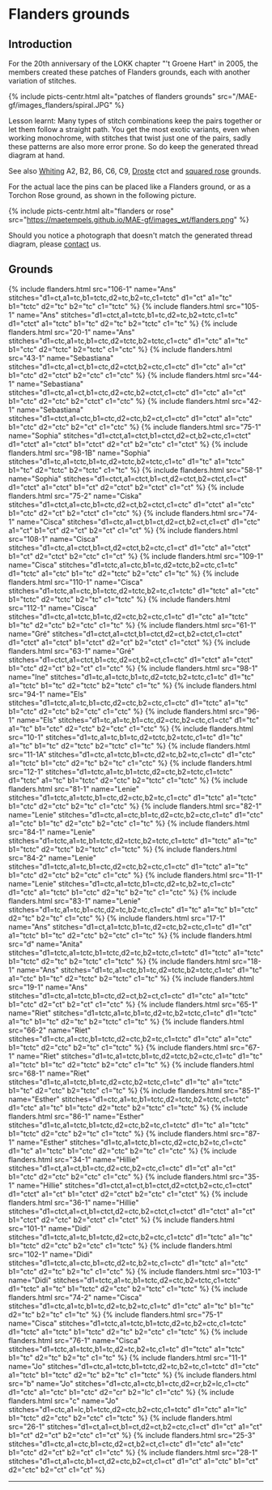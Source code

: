 # Flanders grounds

## Introduction

For the 20th anniversary of the LOKK chapter "'t Groene Hart" in 2005, the members
created these patches of Flanders grounds, each with another variation of stitches.

{% include picts-centr.html alt="patches of flanders grounds" src="/MAE-gf/images_flanders/spiral.JPG" %}

Lesson learnt: Many types of stitch combinations keep the pairs together or let them follow a straight path.
You get the most exotic variants, even when working monochrome, with stitches that twist just one of the pairs,
sadly these patterns are also more error prone. So do keep the generated thread diagram at hand. 

See also [Whiting] A2, B2, B6, C6, C9, [Droste] ctct and [squared rose] grounds.

[Whiting]: https://d-bl.github.io/GroundForge/help/Whiting-Index
[Droste]: https://d-bl.github.io/GroundForge/help/Droste-effect#stitches
[squared rose]: https://maetempels.github.io/MAE-gf/docs/misca#rose-ground-in-a-square

For the actual lace the pins can be placed like a Flanders ground, or as a Torchon Rose ground, as shown in the following picture.

{% include picts-centr.html
     alt="flanders or rose"
     src="https://maetempels.github.io/MAE-gf/images_wt/flanders.png"
%}   

Should you notice a photograph that doesn't match the generated thread diagram, please [contact](about-us#write-us) us.

## Grounds
{% include flanders.html src="106-1" name="Ans" stitches="d1=ct,a1=tc,b1=tctc,d2=tc,b2=tc,c1=tctc" d1="ct" a1="tc" b1="tctc" d2="tc" b2="tc" c1="tctc" %}
{% include flanders.html src="105-1" name="Ans" stitches="d1=ctct,a1=tctc,b1=tc,d2=tc,b2=tctc,c1=tc" d1="ctct" a1="tctc" b1="tc" d2="tc" b2="tctc" c1="tc" %}
{% include flanders.html src="20-1" name="Ans" stitches="d1=ctc,a1=tc,b1=ctc,d2=tctc,b2=tctc,c1=ctc" d1="ctc" a1="tc" b1="ctc" d2="tctc" b2="tctc" c1="ctc" %}
{% include flanders.html src="43-1" name="Sebastiana" stitches="d1=ctc,a1=ct,b1=ctc,d2=ctct,b2=ctc,c1=ctc" d1="ctc" a1="ct" b1="ctc" d2="ctct" b2="ctc" c1="ctc" %}
{% include flanders.html src="44-1" name="Sebastiana" stitches="d1=ctc,a1=ct,b1=ctc,d2=ctc,b2=ctct,c1=ctc" d1="ctc" a1="ct" b1="ctc" d2="ctc" b2="ctct" c1="ctc" %}
{% include flanders.html src="42-1" name="Sebastiana" stitches="d1=ctct,a1=ctc,b1=ctc,d2=ctc,b2=ct,c1=ctc" d1="ctct" a1="ctc" b1="ctc" d2="ctc" b2="ct" c1="ctc" %}
{% include flanders.html src="75-1" name="Sophia" stitches="d1=ctct,a1=ctct,b1=ctct,d2=ct,b2=ctc,c1=ctct" d1="ctct" a1="ctct" b1="ctct" d2="ct" b2="ctc" c1="ctct" %}
{% include flanders.html src="98-1B" name="Sophia" stitches="d1=tc,a1=tctc,b1=tc,d2=tctc,b2=tctc,c1=tc" d1="tc" a1="tctc" b1="tc" d2="tctc" b2="tctc" c1="tc" %}
{% include flanders.html src="58-1" name="Sophia" stitches="d1=ctct,a1=ctct,b1=ct,d2=ctct,b2=ctct,c1=ct" d1="ctct" a1="ctct" b1="ct" d2="ctct" b2="ctct" c1="ct" %}
{% include flanders.html src="75-2" name="Ciska" stitches="d1=ctct,a1=ctc,b1=ctc,d2=ct,b2=ctct,c1=ctc" d1="ctct" a1="ctc" b1="ctc" d2="ct" b2="ctct" c1="ctc" %}
{% include flanders.html src="74-1" name="Cisca" stitches="d1=ctc,a1=ct,b1=ct,d2=ct,b2=ct,c1=ct" d1="ctc" a1="ct" b1="ct" d2="ct" b2="ct" c1="ct" %}
{% include flanders.html src="108-1" name="Cisca" stitches="d1=ctc,a1=ctct,b1=ct,d2=ctct,b2=ctc,c1=ct" d1="ctc" a1="ctct" b1="ct" d2="ctct" b2="ctc" c1="ct" %}
{% include flanders.html src="109-1" name="Cisca" stitches="d1=tctc,a1=ctc,b1=tc,d2=tctc,b2=ctc,c1=tc" d1="tctc" a1="ctc" b1="tc" d2="tctc" b2="ctc" c1="tc" %}
{% include flanders.html src="110-1" name="Cisca" stitches="d1=tctc,a1=ctc,b1=tctc,d2=tctc,b2=tc,c1=tctc" d1="tctc" a1="ctc" b1="tctc" d2="tctc" b2="tc" c1="tctc" %}
{% include flanders.html src="112-1" name="Cisca" stitches="d1=ctc,a1=tctc,b1=tc,d2=ctc,b2=ctc,c1=tc" d1="ctc" a1="tctc" b1="tc" d2="ctc" b2="ctc" c1="tc" %}
{% include flanders.html src="61-1" name="Gr&eacute;" stitches="d1=ctct,a1=ctct,b1=ctct,d2=ct,b2=ctct,c1=ctct" d1="ctct" a1="ctct" b1="ctct" d2="ct" b2="ctct" c1="ctct" %}
{% include flanders.html src="63-1" name="Gr&eacute;" stitches="d1=ctct,a1=ctct,b1=ctc,d2=ct,b2=ct,c1=ctc" d1="ctct" a1="ctct" b1="ctc" d2="ct" b2="ct" c1="ctc" %}
{% include flanders.html src="98-1" name="Ine" stitches="d1=tc,a1=tctc,b1=tc,d2=tctc,b2=tctc,c1=tc" d1="tc" a1="tctc" b1="tc" d2="tctc" b2="tctc" c1="tc" %}
{% include flanders.html src="94-1" name="Els" stitches="d1=tctc,a1=tc,b1=ctc,d2=ctc,b2=ctc,c1=ctc" d1="tctc" a1="tc" b1="ctc" d2="ctc" b2="ctc" c1="ctc" %}
{% include flanders.html src="96-1" name="Els" stitches="d1=tc,a1=tc,b1=ctc,d2=ctc,b2=ctc,c1=ctc" d1="tc" a1="tc" b1="ctc" d2="ctc" b2="ctc" c1="ctc" %}
{% include flanders.html src="10-1" stitches="d1=tc,a1=tc,b1=tc,d2=tctc,b2=tctc,c1=tc" d1="tc" a1="tc" b1="tc" d2="tctc" b2="tctc" c1="tc" %}
{% include flanders.html src="11-1A" stitches="d1=ctc,a1=tctc,b1=ctc,d2=tc,b2=tc,c1=ctc" d1="ctc" a1="tctc" b1="ctc" d2="tc" b2="tc" c1="ctc" %}
{% include flanders.html src="12-1" stitches="d1=tctc,a1=tc,b1=tctc,d2=ctc,b2=tctc,c1=tctc" d1="tctc" a1="tc" b1="tctc" d2="ctc" b2="tctc" c1="tctc" %}
{% include flanders.html src="81-1" name="Lenie" stitches="d1=tctc,a1=tctc,b1=ctc,d2=ctc,b2=tc,c1=ctc" d1="tctc" a1="tctc" b1="ctc" d2="ctc" b2="tc" c1="ctc" %}
{% include flanders.html src="82-1" name="Lenie" stitches="d1=ctc,a1=ctc,b1=tc,d2=ctc,b2=ctc,c1=tc" d1="ctc" a1="ctc" b1="tc" d2="ctc" b2="ctc" c1="tc" %}
{% include flanders.html src="84-1" name="Lenie" stitches="d1=tctc,a1=tc,b1=tctc,d2=tctc,b2=tctc,c1=tctc" d1="tctc" a1="tc" b1="tctc" d2="tctc" b2="tctc" c1="tctc" %}
{% include flanders.html src="84-2" name="Lenie" stitches="d1=tctc,a1=tc,b1=ctc,d2=ctc,b2=ctc,c1=ctc" d1="tctc" a1="tc" b1="ctc" d2="ctc" b2="ctc" c1="ctc" %}
{% include flanders.html src="11-1" name="Lenie" stitches="d1=ctc,a1=tctc,b1=ctc,d2=tc,b2=tc,c1=ctc" d1="ctc" a1="tctc" b1="ctc" d2="tc" b2="tc" c1="ctc" %}
{% include flanders.html src="83-1" name="Lenie" stitches="d1=tc,a1=tc,b1=ctc,d2=tc,b2=tc,c1=ctc" d1="tc" a1="tc" b1="ctc" d2="tc" b2="tc" c1="ctc" %}
{% include flanders.html src="17-1" name="Ans" stitches="d1=ct,a1=tctc,b1=tc,d2=ctc,b2=ctc,c1=tc" d1="ct" a1="tctc" b1="tc" d2="ctc" b2="ctc" c1="tc" %}
{% include flanders.html src="d" name="Anita" stitches="d1=tctc,a1=tctc,b1=tctc,d2=tc,b2=tctc,c1=tctc" d1="tctc" a1="tctc" b1="tctc" d2="tc" b2="tctc" c1="tctc" %}
{% include flanders.html src="18-1" name="Ans" stitches="d1=tc,a1=ctc,b1=tc,d2=tctc,b2=tctc,c1=tc" d1="tc" a1="ctc" b1="tc" d2="tctc" b2="tctc" c1="tc" %}
{% include flanders.html src="19-1" name="Ans" stitches="d1=ctc,a1=tctc,b1=ctc,d2=ct,b2=ct,c1=ctc" d1="ctc" a1="tctc" b1="ctc" d2="ct" b2="ct" c1="ctc" %}
{% include flanders.html src="65-1" name="Riet" stitches="d1=tctc,a1=tc,b1=tc,d2=tc,b2=tctc,c1=tc" d1="tctc" a1="tc" b1="tc" d2="tc" b2="tctc" c1="tc" %}
{% include flanders.html src="66-2" name="Riet" stitches="d1=ctc,a1=ctc,b1=tctc,d2=ctc,b2=tc,c1=tctc" d1="ctc" a1="ctc" b1="tctc" d2="ctc" b2="tc" c1="tctc" %}
{% include flanders.html src="67-1" name="Riet" stitches="d1=tc,a1=tctc,b1=tc,d2=tctc,b2=ctc,c1=tc" d1="tc" a1="tctc" b1="tc" d2="tctc" b2="ctc" c1="tc" %}
{% include flanders.html src="68-1" name="Riet" stitches="d1=tc,a1=tctc,b1=tc,d2=ctc,b2=tctc,c1=tc" d1="tc" a1="tctc" b1="tc" d2="ctc" b2="tctc" c1="tc" %}
{% include flanders.html src="85-1" name="Esther" stitches="d1=ctc,a1=tc,b1=tctc,d2=tctc,b2=tctc,c1=tctc" d1="ctc" a1="tc" b1="tctc" d2="tctc" b2="tctc" c1="tctc" %}
{% include flanders.html src="86-1" name="Esther" stitches="d1=tc,a1=tctc,b1=tctc,d2=ctc,b2=tc,c1=tctc" d1="tc" a1="tctc" b1="tctc" d2="ctc" b2="tc" c1="tctc" %}
{% include flanders.html src="87-1" name="Esther" stitches="d1=tc,a1=tctc,b1=ctc,d2=ctc,b2=tc,c1=ctc" d1="tc" a1="tctc" b1="ctc" d2="ctc" b2="tc" c1="ctc" %}
{% include flanders.html src="34-1" name="Hillie" stitches="d1=ct,a1=ct,b1=ctc,d2=ctc,b2=ctc,c1=ctc" d1="ct" a1="ct" b1="ctc" d2="ctc" b2="ctc" c1="ctc" %}
{% include flanders.html src="35-1" name="Hillie" stitches="d1=ctct,a1=ct,b1=ctct,d2=ctct,b2=ctc,c1=ctct" d1="ctct" a1="ct" b1="ctct" d2="ctct" b2="ctc" c1="ctct" %}
{% include flanders.html src="36-1" name="Hillie" stitches="d1=ctct,a1=ct,b1=ctct,d2=ctc,b2=ctct,c1=ctct" d1="ctct" a1="ct" b1="ctct" d2="ctc" b2="ctct" c1="ctct" %}
{% include flanders.html src="101-1" name="Didi" stitches="d1=tctc,a1=tc,b1=tctc,d2=ctc,b2=ctc,c1=tctc" d1="tctc" a1="tc" b1="tctc" d2="ctc" b2="ctc" c1="tctc" %}
{% include flanders.html src="102-1" name="Didi" stitches="d1=tctc,a1=ctc,b1=ctc,d2=tc,b2=tc,c1=ctc" d1="tctc" a1="ctc" b1="ctc" d2="tc" b2="tc" c1="ctc" %}
{% include flanders.html src="103-1" name="Didi" stitches="d1=tctc,a1=tc,b1=tctc,d2=ctc,b2=tctc,c1=tctc" d1="tctc" a1="tc" b1="tctc" d2="ctc" b2="tctc" c1="tctc" %}
{% include flanders.html src="74-2" name="Cisca" stitches="d1=ctc,a1=tc,b1=tc,d2=tc,b2=tc,c1=tc" d1="ctc" a1="tc" b1="tc" d2="tc" b2="tc" c1="tc" %}
{% include flanders.html src="75-1" name="Cisca" stitches="d1=tctc,a1=tctc,b1=tctc,d2=tc,b2=ctc,c1=tctc" d1="tctc" a1="tctc" b1="tctc" d2="tc" b2="ctc" c1="tctc" %}
{% include flanders.html src="76-1" name="Cisca" stitches="d1=tctc,a1=tctc,b1=tc,d2=tc,b2=tc,c1=tc" d1="tctc" a1="tctc" b1="tc" d2="tc" b2="tc" c1="tc" %}
{% include flanders.html src="11-1" name="Jo" stitches="d1=ctc,a1=tctc,b1=tctc,d2=tc,b2=tc,c1=tctc" d1="ctc" a1="tctc" b1="tctc" d2="tc" b2="tc" c1="tctc" %}
{% include flanders.html src="b" name="Jo" stitches="d1=ctc,a1=ctc,b1=ctc,d2=cr,b2=lc,c1=ctc" d1="ctc" a1="ctc" b1="ctc" d2="cr" b2="lc" c1="ctc" %}
{% include flanders.html src="c" name="Jo" stitches="d1=ctc,a1=lc,b1=tctc,d2=ctc,b2=ctc,c1=tctc" d1="ctc" a1="lc" b1="tctc" d2="ctc" b2="ctc" c1="tctc" %}
{% include flanders.html src="26-1" stitches="d1=ct,a1=ct,b1=ct,d2=ct,b2=ctc,c1=ct" d1="ct" a1="ct" b1="ct" d2="ct" b2="ctc" c1="ct" %}
{% include flanders.html src="25-3" stitches="d1=ctc,a1=ctc,b1=ctc,d2=ct,b2=ct,c1=ctc" d1="ctc" a1="ctc" b1="ctc" d2="ct" b2="ct" c1="ctc" %}
{% include flanders.html src="28-1" stitches="d1=ct,a1=ctc,b1=ct,d2=ctc,b2=ct,c1=ct" d1="ct" a1="ctc" b1="ct" d2="ctc" b2="ct" c1="ct" %}

***

[pic-flan-rose]: https://maetempels.github.io/MAE-gf/images_wt/flanders.png

